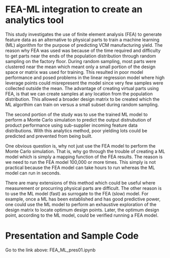 # FEA-ML integration to create an analytics tool
This study investigates the use of finite element analysis (FEA) to generate feature data as an alternative to physical parts to train a machine learning (ML) algorithm for the purpose of predicting VCM manufacturing yield.  The reason why FEA was used was because of the time required and difficulty to get parts near the ends of the population distribution through random sampling on the factory floor.  During random sampling, most parts were clustered near the mean which meant only a small portion of the design space or matrix was used for training.  This resulted in poor model performance and posed problems in the linear regression model where high leverage points could misrepresent the model since very few samples were collected outside the mean.  The advantage of creating virtual parts using FEA, is that we can create samples at any location from the population distribution.  This allowed a broader design matrix to be created which the ML algorthim can train on versus a small subset during random sampling.           

The second portion of the study was to use the trained ML model to perform a Monte Carlo simulation to predict the output distrubution of product performance using sub-supplier incoming feature data distributions.  With this analytics method, poor yielding lots could be predicted and prevented from being built.

One obvious question is, why not just use the FEA model to perform the Monte Carlo simulation.  That is, why go through the trouble of creating a ML model which is simply a mapping function of the FEA results.  The reason is we need to run the FEA model 100,000 or more times.  This simply is not practical because the FEA model can take hours to run whereas the ML model can run in seconds.  

There are many extensions of this method which could be useful where measurement or procurring physical parts are difficult. The other reason is to use the ML model (fast) as surrogate to the FEA (slow) model. For example, once a ML has been established and has good predictive power, one could use the ML model to perform an exhaustive exploration of the design matrix to locate optimum design points.  Later, the optimum design point, according to the ML model, could be verified running a FEA model.  



# Presentation and Sample Code
Go to the link above: FEA_ML_pres01.ipynb 
